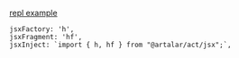 [repl example](https://replit.com/@artalar/artalaract-jsx#src/act-jsx.ts)

```
jsxFactory: 'h',
jsxFragment: 'hf',
jsxInject: `import { h, hf } from "@artalar/act/jsx";`,
```
